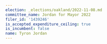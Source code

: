 ```yaml
---
election: _elections/oakland/2022-11-08.md
committee_name: Jordan for Mayor 2022
filer_id: '1439246'
is_accepted_expenditure_ceiling: true
is_incumbent: false
name: Tyron Jordan
---
```

